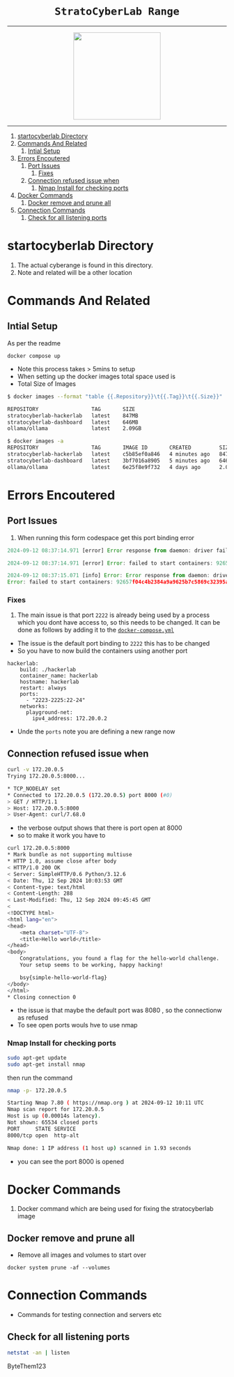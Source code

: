 <h1 align="center"><code>StratoCyberLab Range</code></h1>

---

<center>
  <a href="https://cybersecurity.bsy.fel.cvut.cz/" target="_blank">
    <img src="https://cybersecurity.bsy.fel.cvut.cz/images/illustration_class_rotated_hu3293537521e43043adfb2a5a2e5511e1_804977_1012x759_resize_q85_h3_lanczos_3.webp" width="200">
  </a>
</center>

---

1. [startocyberlab Directory](#startocyberlab-directory)
2. [Commands And Related](#commands-and-related)
   1. [Intial Setup](#intial-setup)
3. [Errors Encoutered](#errors-encoutered)
   1. [Port Issues](#port-issues)
      1. [Fixes](#fixes)
   2. [Connection refused issue when](#connection-refused-issue-when)
      1. [Nmap Install for checking ports](#nmap-install-for-checking-ports)
4. [Docker Commands](#docker-commands)
   1. [Docker remove and prune all](#docker-remove-and-prune-all)
5. [Connection Commands](#connection-commands)
   1. [Check for all listening ports](#check-for-all-listening-ports)

# startocyberlab Directory

1. The actual cyberange is found in this directory.
2. Note and related will be a other location

# Commands And Related

## Intial Setup

As per the readme

```docker
docker compose up
```

- Note this process takes > 5mins to setup
- When setting up the docker images total space used is
- Total Size of Images

```sh
$ docker images --format "table {{.Repository}}\t{{.Tag}}\t{{.Size}}"

REPOSITORY                 TAG       SIZE
stratocyberlab-hackerlab   latest    847MB
stratocyberlab-dashboard   latest    646MB
ollama/ollama              latest    2.09GB

$ docker images -a
REPOSITORY                 TAG       IMAGE ID       CREATED         SIZE
stratocyberlab-hackerlab   latest    c5b85ef0a846   4 minutes ago   847MB
stratocyberlab-dashboard   latest    3bf7016a8905   5 minutes ago   646MB
ollama/ollama              latest    6e25f8e9f732   4 days ago      2.09GB
```

# Errors Encoutered

## Port Issues

1. When running this form codespace get this port binding error

```js
2024-09-12 08:37:14.971 [error] Error response from daemon: driver failed programming external connectivity on endpoint hackerlab (c4a43c901bf78b965e86cb5fd7275a0cc644fcdfa506126a95f19e740c4f823e): failed to bind port 0.0.0.0:2222/tcp: Error starting userland proxy: listen tcp4 0.0.0.0:2222: bind: address already in use

2024-09-12 08:37:14.971 [error] Error: failed to start containers: 92657f04c4b2384a9a9625b7c5869c32395aa459a25b7db19adfe4554334b50e

2024-09-12 08:37:15.071 [info] Error: Error response from daemon: driver failed programming external connectivity on endpoint hackerlab (c4a43c901bf78b965e86cb5fd7275a0cc644fcdfa506126a95f19e740c4f823e): failed to bind port 0.0.0.0:2222/tcp: Error starting userland proxy: listen tcp4 0.0.0.0:2222: bind: address already in use
Error: failed to start containers: 92657f04c4b2384a9a9625b7c5869c32395aa459a25b7db19adfe4554334b50e
```

### Fixes

1. The main issue is that port `2222` is already being used by a process which you dont have access to, so this needs to be changed. It can be done as follows by adding it to the [`docker-compose.yml`](./stratocyberlab/docker-compose.yml)

- The issue is the default port binding to `2222` this has to be changed
- So you have to now build the containers using another port

```docker
hackerlab:
    build: ./hackerlab
    container_name: hackerlab
    hostname: hackerlab
    restart: always
    ports:
      - "2223-2225:22-24"
    networks:
      playground-net:
        ipv4_address: 172.20.0.2
```

- Unde the `ports` note you are defining a new range now

## Connection refused issue when

```sh
curl -v 172.20.0.5
Trying 172.20.0.5:8000...

* TCP_NODELAY set
* Connected to 172.20.0.5 (172.20.0.5) port 8000 (#0)
> GET / HTTP/1.1
> Host: 172.20.0.5:8000
> User-Agent: curl/7.68.0
```

- the verbose output shows that there is port open at 8000
- so to make it work you have to

```sh
curl 172.20.0.5:8000
* Mark bundle as not supporting multiuse
* HTTP 1.0, assume close after body
< HTTP/1.0 200 OK
< Server: SimpleHTTP/0.6 Python/3.12.6
< Date: Thu, 12 Sep 2024 10:03:53 GMT
< Content-type: text/html
< Content-Length: 288
< Last-Modified: Thu, 12 Sep 2024 09:45:45 GMT
<
<!DOCTYPE html>
<html lang="en">
<head>
    <meta charset="UTF-8">
    <title>Hello world</title>
</head>
<body>
    Congratulations, you found a flag for the hello-world challenge.
    Your setup seems to be working, happy hacking!

    bsy{simple-hello-world-flag}
</body>
</html>
* Closing connection 0
```

- the issue is that maybe the default port was 8080 , so the connectionw as refused
- To see open ports wouls hve to use nmap

### Nmap Install for checking ports

```sh
sudo apt-get update
sudo apt-get install nmap
```

then run the command

```sh
nmap -p- 172.20.0.5

Starting Nmap 7.80 ( https://nmap.org ) at 2024-09-12 10:11 UTC
Nmap scan report for 172.20.0.5
Host is up (0.00014s latency).
Not shown: 65534 closed ports
PORT     STATE SERVICE
8000/tcp open  http-alt

Nmap done: 1 IP address (1 host up) scanned in 1.93 seconds
```

- you can see the port 8000 is opened

# Docker Commands

1. Docker command which are being used for fixing the stratocyberlab image

## Docker remove and prune all

- Remove all images and volumes to start over

```docker
docker system prune -af --volumes
```

# Connection Commands

- Commands for testing connection and servers etc

## Check for all listening ports

```sh
netstat -an | listen
```

ByteThem123
